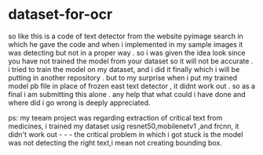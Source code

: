 # dataset-for-ocr
so like this is a code of text detector from the website pyimage search in which he gave the code and when i implemented in my sample images 
it was detecting but not in a proper way .
so i was given the idea look since you have not trained the model from your dataset so it will not be accurate .
i tried to train the model on my dataset, 
and i did it finally which i will be putting in another repository . but to my surprise when i put my trained 
model pb file in place of frozen east text detector , it didnt work out .
so as a final i am submitting this alone .
any help that what could i have done and where did i go wrong is deeply appreciated.


ps: my teeam project was regarding extraction of critical text from medicines,
    i trained my dataset usig resnet50,mobilenetv1 ,and frcnn,
    it didn't work out 
    - -
     -
    the critical problem in which i got stuck is the model was not detecting the right text,i mean not creating bounding box.
     
